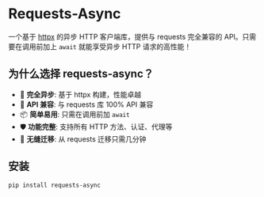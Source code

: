 # Requests-Async

一个基于 [httpx](https://www.python-httpx.org/) 的异步 HTTP 客户端库，提供与 requests 完全兼容的 API。只需要在调用前加上 `await` 就能享受异步 HTTP 请求的高性能！

## 为什么选择 requests-async？

- 🚀 **完全异步**: 基于 httpx 构建，性能卓越
- 🔄 **API 兼容**: 与 requests 库 100% API 兼容
- 📦 **简单易用**: 只需在调用前加 `await`
- 🛡️ **功能完整**: 支持所有 HTTP 方法、认证、代理等
- 🔧 **无缝迁移**: 从 requests 迁移只需几分钟

## 安装

```bash  
pip install requests-async
```